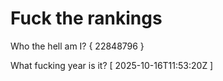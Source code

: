 # Fuck the rankings

Who the hell am I?
{ 22848796 }

What fucking year is it?
[ 2025-10-16T11:53:20Z ]

